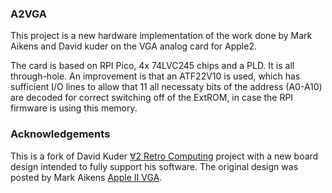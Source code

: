 ### A2VGA

This project is a new hardware implementation of the work done by Mark Aikens and David kuder on the VGA analog card for Apple2.

The card is based on RPI Pico, 4x 74LVC245 chips and a PLD. It is all through-hole. An improvement is that an ATF22V10 is used, which has sufficient I/O lines to allow that 11 all necessaty bits of the address (A0-A10) are decoded for correct switching off of the ExtROM, in case the RPI firmware is using this memory.

### Acknowledgements
This is a fork of David Kuder [∀2 Retro Computing](https://www.v2retrocomputing.com/) project with a new board design intended to fully support his software.
The original design was posted by Mark Aikens [Apple II VGA](https://github.com/markadev/AppleII-VGA/).
